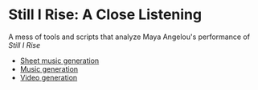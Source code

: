 # Still I Rise: A Close Listening

A mess of tools and scripts that analyze Maya Angelou's performance of _Still I Rise_

- [Sheet music generation](docs/sheetmusic.md)
- [Music generation](docs/music.md)
- [Video generation](docs/video.md)
